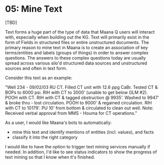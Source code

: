 # 05: Mine Text

\[TBD\]

Text forms a huge part of the type of data that Maana Q users will interact with, especially when building out the KG. Text will primarily exist in the form of Fields in structured files or entire unstructured documents. The primary reason to mine text in Maana is to create an association of key terms/entities and labels \(groups of things\) in order to answer complex questions. The answers to these complex questions today are usually spread across various silo'd structured data sources and unstructured sources and often in text form.

Consider this text as an example:

"Well 234 - 09/02/03 RU CT. Filled CT unit with 12.6 ppg CaBr. Tested CT & BOPs to 6000 psi. RIH with CT to 3000' \(unable to get below GLM \#2\). POOH with CT. RIH with CT & tagged obstruction @ 9935'. Washed to 9947' & broke thru - lost circulation. POOH to 9000' & regained circulation. RIH with CT to 10179'. PU 10' from bottom & circulated to clean out well. Note: Received verbal approval from MMS - Houma for CT operations."

As a user, I would like Maana's bots to automatically:

* mine this text and identify mentions of entities \(incl. values\), and facts
* classify it into the right category

I would like to have the option to trigger text mining services manually if needed. In addition, I'd like to see status indicators to show the progress of text mining so that I know when it's finished.   


